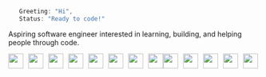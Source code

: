 ```js
   Greeting: "Hi",
   Status: "Ready to code!"
```

Aspiring software engineer interested in learning, building, and helping people through code.
<div style="display: flex; align-items: center;">
   <img src="https://cdn.jsdelivr.net/gh/devicons/devicon@latest/icons/linux/linux-original.svg"  width="30" height="30" style="fill: blue; margin-right: 10px;" />
     <img src="https://cdn.jsdelivr.net/gh/devicons/devicon@latest/icons/bash/bash-original.svg" width="30" height="30" style=" margin-right: 10px;" />
     <img src="https://cdn.jsdelivr.net/gh/devicons/devicon@latest/icons/vim/vim-original.svg"  width="30" height="30" style="fill: blue; margin-right: 10px;" />
  <img src="https://cdn.jsdelivr.net/gh/devicons/devicon@latest/icons/javascript/javascript-original.svg"  width="30" height="30" style="fill: blue; margin-right: 10px;" />
  <img src="https://cdn.jsdelivr.net/gh/devicons/devicon@latest/icons/typescript/typescript-original.svg"  width="30" height="30" style="fill: blue; margin-right: 10px;" />
  <img src="https://cdn.jsdelivr.net/gh/devicons/devicon@latest/icons/react/react-original.svg" width="30" height="30" style=" margin-right: 10px;" />
   <img src="https://cdn.jsdelivr.net/gh/devicons/devicon@latest/icons/redux/redux-original.svg" width="30" height="30" style=" margin-right: 10px;" />
  <img src="https://cdn.jsdelivr.net/gh/devicons/devicon@latest/icons/python/python-original.svg" width="30" height="30"  margin-right: 10px;" />
  <img src="https://cdn.jsdelivr.net/gh/devicons/devicon@latest/icons/postgresql/postgresql-original.svg" width="30" height="30" style="fill: blue; margin-right: 10px;" />
  <img src="https://cdn.jsdelivr.net/gh/devicons/devicon@latest/icons/redis/redis-original.svg" width="30" height="30" style=" margin-right: 10px;" />
    <img src="https://cdn.jsdelivr.net/gh/devicons/devicon@latest/icons/mysql/mysql-original-wordmark.svg" width="30" height="30" style="fill: blue; margin-right: 10px;" />
  <img src="https://cdn.jsdelivr.net/gh/devicons/devicon@latest/icons/nginx/nginx-original.svg"  width="30" height="30" style="fill: blue; margin-right: 10px;" />
  <img src="https://cdn.jsdelivr.net/gh/devicons/devicon@latest/icons/jenkins/jenkins-original.svg"  width="30" height="30" style="fill: blue; margin-right: 10px;" />


</div>
